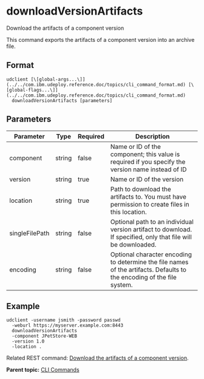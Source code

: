 # downloadVersionArtifacts

Download the artifacts of a component version

This command exports the artifacts of a component version into an archive file.

## Format

```
udclient [\[global-args...\]](../../com.ibm.udeploy.reference.doc/topics/cli_command_format.md) [\[global-flags...\]](../../com.ibm.udeploy.reference.doc/topics/cli_command_format.md)
  downloadVersionArtifacts [parameters]
```

## Parameters

|Parameter|Type|Required|Description|
|---------|----|--------|-----------|
|component|string|false|Name or ID of the component; this value is required if you specify the version name instead of ID|
|version|string|true|Name or ID of the version|
|location|string|true|Path to download the artifacts to. You must have permission to create files in this location.|
|singleFilePath|string|false|Optional path to an individual version artifact to download. If specified, only that file will be downloaded.|
|encoding|string|false|Optional character encoding to determine the file names of the artifacts. Defaults to the encoding of the file system.|

## Example

```
udclient -username jsmith -password passwd 
  -weburl https://myserver.example.com:8443
  downloadVersionArtifacts
  -component JPetStore-WEB
  -version 1.0
  -location .
```

Related REST command: [Download the artifacts of a component version](rest_cli_version_downloadartifacts_get.md).

**Parent topic:** [CLI Commands](../../com.ibm.udeploy.reference.doc/topics/cli_commands.md)

